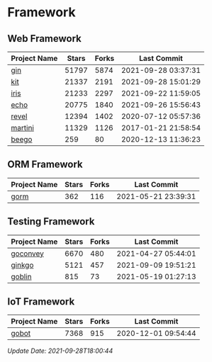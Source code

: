 # Framework

## Web Framework
| Project Name | Stars | Forks | Last Commit |
| ------------ | ----- | ----- | ----------- |
| [gin](https://github.com/gin-gonic/gin) | 51797 | 5874 | 2021-09-28 03:37:31 |
| [kit](https://github.com/go-kit/kit) | 21337 | 2191 | 2021-09-28 15:01:29 |
| [iris](https://github.com/kataras/iris) | 21233 | 2297 | 2021-09-22 11:59:05 |
| [echo](https://github.com/labstack/echo) | 20775 | 1840 | 2021-09-26 15:56:43 |
| [revel](https://github.com/revel/revel) | 12394 | 1402 | 2020-07-12 05:57:36 |
| [martini](https://github.com/go-martini/martini) | 11329 | 1126 | 2017-01-21 21:58:54 |
| [beego](https://github.com/astaxie/beego) | 259 | 80 | 2020-12-13 11:36:23 |

## ORM Framework
| Project Name | Stars | Forks | Last Commit |
| ------------ | ----- | ----- | ----------- |
| [gorm](https://github.com/jinzhu/gorm) | 362 | 116 | 2021-05-21 23:39:31 |

## Testing Framework
| Project Name | Stars | Forks | Last Commit |
| ------------ | ----- | ----- | ----------- |
| [goconvey](https://github.com/smartystreets/goconvey) | 6670 | 480 | 2021-04-27 05:44:01 |
| [ginkgo](https://github.com/onsi/ginkgo) | 5121 | 457 | 2021-09-09 19:51:21 |
| [goblin](https://github.com/franela/goblin) | 815 | 73 | 2021-05-19 01:27:13 |

## IoT Framework
| Project Name | Stars | Forks | Last Commit |
| ------------ | ----- | ----- | ----------- |
| [gobot](https://github.com/hybridgroup/gobot) | 7368 | 915 | 2020-12-01 09:54:44 |

*Update Date: 2021-09-28T18:00:44*